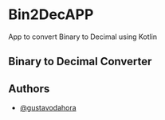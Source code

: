 # Bin2DecAPP
App to convert Binary to Decimal using Kotlin

## Binary to Decimal Converter

## Authors

- [@gustavodahora](https://www.github.com/gustavodahora)
